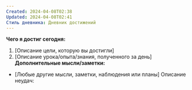 ```yaml
---
Created: 2024-04-08T02:38
Updated: 2024-04-08T02:41
Стиль дневника: Дневник достижений
---
```

**Чего я достиг сегодня:**
1. [Описание цели, которую вы достигли]
2. [Описание урока/опыта/знания, полученного за день]
**Дополнительные мысли/заметки:**
- [Любые другие мысли, заметки, наблюдения или планы]
Описание неудач: